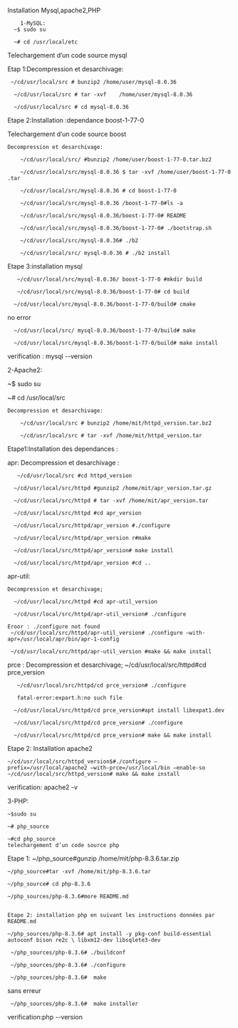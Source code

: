  Installation Mysql,apache2,PHP

        1-MySQL:
      ~$ sudo su      

      ~# cd /usr/local/etc
Telechargement d’un code source mysql

Etap 1:Decompression et desarchivage:

     ~/cd/usr/local/src # bunzip2 /home/user/mysql-8.0.36

      ~/cd/usr/local/src # tar -xvf    /home/user/mysql-8.0.36

      ~/cd/usr/local/src # cd mysql-8.0.36

Etape 2:Installation :dependance boost-1-77-0

Telechargement d’un code source boost
	
 	Decompression et desarchivage:

        ~/cd/usr/local/src/ #bunzip2 /home/user/boost-1-77-0.tar.bz2

        ~/cd/usr/local/src/mysql-8.0.36 $ tar -xvf /home/user/boost-1-77-0 .tar

        ~/cd/usr/local/src/mysql-8.0.36 # cd boost-1-77-0

        ~/cd/usr/local/src/mysql-8.0.36 /boost-1-77-0#ls -a

        ~/cd/usr/local/src/mysql-8.0.36/boost-1-77-0# README

        ~/cd/usr/local/src/mysql-8.0.36/boost-1-77-0# ./bootstrap.sh

        ~/cd/usr/local/src/mysql-8.0.36# ./b2

        ~/cd/usr/local/src/ mysql-8.0.36 # ./b2 install

Etape 3:installation mysql 

       ~/cd/usr/local/src/mysql-8.0.36/ boost-1-77-0 #mkdir build

       ~/cd/usr/local/src/mysql-8.0.36/boost-1-77-0# cd build

      ~/cd/usr/local/src/mysql-8.0.36/boost-1-77-0/build# cmake
  
no error

      ~/cd/usr/local/src/ mysql-8.0.36/boost-1-77-0/build# make

      ~/cd/usr/local/src/mysql-8.0.36/boost-1-77-0/build# make install

verification : mysql --version 



2-Apache2:

  ~$ sudo su      

  ~# cd /usr/local/src
	
 	Decompression et desarchivage:

        ~/cd/usr/local/src # bunzip2 /home/mit/httpd_version.tar.bz2

        ~/cd/usr/local/src # tar -xvf /home/mit/httpd_version.tar

Etape1:Installation des dependances :

apr:
	Decompression et desarchivage :

       ~/cd/usr/local/src #cd httpd_version

      ~/cd/usr/local/src/httpd #gunzip2 /home/mit/apr_version.tar.gz

      ~/cd/usr/local/src/httpd # tar -xvf /home/mit/apr_version.tar

      ~/cd/usr/local/src/httpd #cd apr_version

      ~/cd/usr/local/src/httpd/apr_version #./configure

      ~/cd/usr/local/src/httpd/apr_version r#make

      ~/cd/usr/local/src/httpd/apr_version# make install

      ~/cd/usr/local/src/httpd/apr_version #cd ..

apr-util:

 	Decompression et desarchivage;

      ~/cd/usr/local/src/httpd #cd apr-util_version

      ~/cd/usr/local/src/httpd/apr-util_version# ./configure
	
 	Eroor : ./configure not found
     ~/cd/usr/local/src/httpd/apr-util_version# ./configure –with-apr=/usr/local/apr/bin/apr-1-config

     ~/cd/usr/local/src/httpd/apr-util_version #make && make install
	
 prce :
	Decompression et desarchivage;
       ~/cd/usr/local/src/httpd#cd prce_version

       ~/cd/usr/local/src/httpd/cd prce_version# ./configure

       fatal-error:expart.h:no such file

      ~/cd/usr/local/src/httpd/cd prce_version#apt install libexpat1.dev

      ~/cd/usr/local/src/httpd/cd prce_version# ./configure

      ~/cd/usr/local/src/httpd/cd prce_version# make && make install

 Etape 2: Installation apache2

    ~/cd/usr/local/src/httpd_version$#./configure –prefix=/usr/local/apache2 –with-prce=/usr/local/bin –enable-so
    ~/cd/usr/local/src/httpd_version# make && make install
verification: apache2 -v

3-PHP:

    ~$sudo su

    ~# php_source

    ~#cd php_source
	telechargement d’un code source php

 Etape 1:
    ~/php_source#gunzip /home/mit/php-8.3.6.tar.zip

    ~/php_source#tar -xvf /home/mit/php-8.3.6.tar

    ~/php_source# cd php-8.3.6

    ~/php_sources/php-8.3.6#more README.md

 	
  	Etape 2: installation php en suivant les instructions données par README.md

    ~/php_sources/php-8.3.6# apt install -y pkg-conf build-essential autoconf bison re2c \ libxm12-dev libsqlete3-dev

     ~/php_sources/php-8.3.6# ./buildconf

     ~/php_sources/php-8.3.6# ./configure

     ~/php_sources/php-8.3.6#  make 

sans erreur

     ~/php_sources/php-8.3.6#  make installer

verification:php --version


